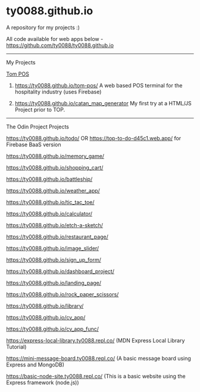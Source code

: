 # ty0088.github.io

A repository for my projects :)

All code available for web apps below - https://github.com/ty0088/ty0088.github.io

-----------------------------------------------------------------------------------

My Projects

<a href="https://ty0088.github.io/tom-pos/">Tom POS</a>
1. https://ty0088.github.io/tom-pos/ A web based POS terminal for the hospitality industry (uses Firebase) 

2. https://ty0088.github.io/catan_map_generator My first try at a HTML/JS Project prior to TOP.

-----------------------------------------------------------------------------------

The Odin Project Projects

https://ty0088.github.io/todo/ OR https://top-to-do-d45c1.web.app/ for Firebase BaaS version

https://ty0088.github.io/memory_game/

https://ty0088.github.io/shopping_cart/

https://ty0088.github.io/battleship/

https://ty0088.github.io/weather_app/

https://ty0088.github.io/tic_tac_toe/

https://ty0088.github.io/calculator/

https://ty0088.github.io/etch-a-sketch/

https://ty0088.github.io/restaurant_page/

https://ty0088.github.io/image_slider/

https://ty0088.github.io/sign_up_form/

https://ty0088.github.io/dashboard_project/

https://ty0088.github.io/landing_page/

https://ty0088.github.io/rock_paper_scissors/

https://ty0088.github.io/library/

https://ty0088.github.io/cv_app/

https://ty0088.github.io/cv_app_func/

https://express-local-library.ty0088.repl.co/ (MDN Express Local Library Tutorial)

https://mini-message-board.ty0088.repl.co/ (A basic message board using Express and MongoDB)

https://basic-node-site.ty0088.repl.co/  (This is a basic website using the Express framework (node.js))

